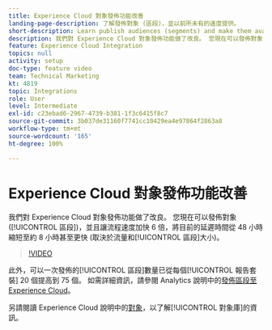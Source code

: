 ```yaml
---
title: Experience Cloud 對象發佈功能改善
landing-page-description: 了解發佈對象 (區段)，並以前所未有的速度提供。
short-description: Learn publish audiences (segments) and make them available faster than ever.
description: 我們對 Experience Cloud 對象發佈功能做了改良。 您現在可以發佈對象 (區段)，並且讓流程速度加快 6 倍，將目前的延遲時間從 48 小時縮短至約 8 小時甚至更快 (取決於流量和區段大小)。
feature: Experience Cloud Integration
topics: null
activity: setup
doc-type: feature video
team: Technical Marketing
kt: 4819
topic: Integrations
role: User
level: Intermediate
exl-id: c23ebad6-2967-4739-b381-1f3c6415f8c7
source-git-commit: 3b037de31160f7741cc10429ea4e97864f2863a8
workflow-type: tm+mt
source-wordcount: '165'
ht-degree: 100%

---
```


# Experience Cloud 對象發佈功能改善

我們對 Experience Cloud 對象發佈功能做了改良。 您現在可以發佈對象 ([!UICONTROL 區段])，並且讓流程速度加快 6 倍，將目前的延遲時間從 48 小時縮短至約 8 小時甚至更快 (取決於流量和[!UICONTROL 區段]大小)。

>[!VIDEO](https://video.tv.adobe.com/v/32842/?quality=12)

此外，可以一次發佈的[!UICONTROL 區段]數量已從每個[!UICONTROL 報告套裝] 20 個提高到 75 個。
如需詳細資訊，請參閱 Analytics 說明中的[發佈區段至 Experience Cloud](https://experienceleague.adobe.com/docs/analytics/components/segmentation/segmentation-workflow/seg-publish.html)。

另請閱讀 Experience Cloud 說明中的[對象](https://experienceleague.adobe.com/docs/core-services/interface/audiences/audience-library.html)，以了解[!UICONTROL 對象庫]的資訊。
